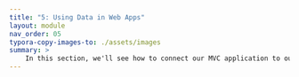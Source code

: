 ```yaml
---
title: "5: Using Data in Web Apps"
layout: module
nav_order: 05
typora-copy-images-to: ./assets/images
summary: >
    In this section, we'll see how to connect our MVC application to our database using EF Core, how to use data in our controllers and views, and how to test controllers which rely on an EF Core DbContext.
---
```



